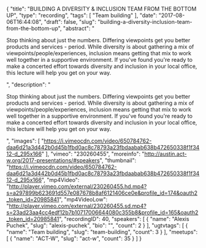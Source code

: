 {
  "title": "BUILDING A DIVERSITY & INCLUSION TEAM FROM THE BOTTOM UP",
  "type": "recording",
  "tags": [
    "Team building"
  ],
  "date": "2017-08-06T16:44:08",
  "draft": false,
  "slug": "building-a-diversity-inclusion-team-from-the-bottom-up",
  "abstract": "<p>Stop thinking about just the numbers. Differing viewpoints get you better products and services - period. While diversity is about gathering a mix of viewpoints/people/experiences, inclusion means getting that mix to work well together in a supportive environment. If you've found you're ready to make a concerted effort towards diversity and inclusion in your local office, this lecture will help you get on your way.</p>",
  "description": "<p>Stop thinking about just the numbers. Differing viewpoints get you better products and services - period. While diversity is about gathering a mix of viewpoints/people/experiences, inclusion means getting that mix to work well together in a supportive environment. If you've found you're ready to make a concerted effort towards diversity and inclusion in your local office, this lecture will help you get on your way.</p>",
  "images": [
    "https://i.vimeocdn.com/video/650784762-daa6d21a3d442b0d45b1fbd0ac8c78793a23fbdaabab638b472650338f1f3412-d_295x166"
  ],
  "vimeo": "230260455",
  "moreinfo": "http://austin.act-w.org/2017-presentations/#speakers",
  "thumbnail": "https://i.vimeocdn.com/video/650784762-daa6d21a3d442b0d45b1fbd0ac8c78793a23fbdaabab638b472650338f1f3412-d_295x166",
  "mp4Video": "http://player.vimeo.com/external/230260455.hd.mp4?s=a297899b623691d557e087678b8af6121406ce0e&profile_id=174&oauth2_token_id=20985841",
  "mp4VideoLow": "http://player.vimeo.com/external/230260455.sd.mp4?s=23ad23aa4cc4edf12b7b10717006644080c355b8&profile_id=165&oauth2_token_id=20985841",
  "recordingID": 40,
  "speakers": [
    {
      "name": "Alexis Puchek",
      "slug": "alexis-puchek",
      "bio": "",
      "count": 2
    }
  ],
  "ugtvtags": [
    {
      "name": "Team building",
      "slug": "team-building",
      "count": 3
    }
  ],
  "meetups": [
    {
      "name": "ACT-W",
      "slug": "act-w",
      "count": 35
    }
  ]
}